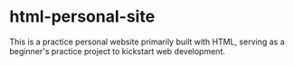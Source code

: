 # html-personal-site
This is a practice personal website primarily built with HTML, serving as a beginner's practice project to kickstart web development.